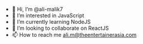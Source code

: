 - 👋 Hi, I’m @ali-malik7
- 👀 I’m interested in JavaScript
- 🌱 I’m currently learning NodeJS
- 💞️ I’m looking to collaborate on ReactJS
- 📫 How to reach me ali.m@theentertainerasia.com

<!---
ali-malik7/ali-malik7 is a ✨ special ✨ repository because its `README.md` (this file) appears on your GitHub profile.
You can click the Preview link to take a look at your changes.
--->
